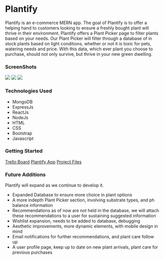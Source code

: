 <h1>Plantify</h1>
Plantify is an e-commerce MERN app. The goal of Plantify is to offer a helping hand to customers looking to ensure a freshly bought plant will thrive in their environment. Plantify offers a Plant Picker page to filter plants based on your needs. Our Plant Picker will filter through a database of in stock plants based on light conditions, whether or not it is toxic for pets, watering needs and price. With this data, which ever plant you choose to purchase, should not only survive, but thrive in your new green dwelling. 

<h3>ScreenShots</h3>
<img src="/images/homepage.png">
<img src="/images/details.png">
<img src="/images/plantpicker.png">

<h3>Technologies Used</h3>
<ul>
    <li>MongoDB</li>
    <li>ExpressJs</li>
    <li>ReactJs</li>
    <li>NodeJs</li>
    <li>HTML</li>
    <li>CSS</li>
    <li>Bootstrap</li>
    <li>Javascript</li>
</ul>
<h3>Getting Started</h3>
<a href="https://trello.com/b/6RzmreuK/plantify">Trello Board</a>
<a href="">Plantify App</a>
<a href="https://github.com/robertkoszegi/plantify">Project Files</a>

<h3>Future Additions</h3>
Plantify will expand as we continue to develop it.
<ul>
    <li>Expanded Database to ensure more choice in plant options</li>
    <li>A more indepth Plant Picker section, involving substrate types, and ph balance information</li>
    <li>Recommendations as of now are not held in the database, we will attach these recommendations to a user for sustaining suggested information</li>
    <li>Wishlist expansion, needs to be added to database, debugging</li>
    <li>Aesthetic improvements, more dynamic elements, with mobile design in mind</li>
    <li>Email notifications for further recommendations, and plant care follow up</li>
    <li>A user profile page, keep up to date on new plant arrivals, plant care for previous purchases</li>
</ul>

